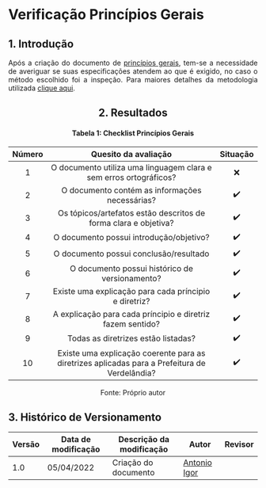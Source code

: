 # Verificação Princípios Gerais

## 1. Introdução

<p align='justify'>
  Após a criação do documento de <a href="https://interacao-humano-computador.github.io/2021.2-Prefeitura-Verdelandia/documentos/03-Principios-Metas-Guia/PrincipiosGerais/">princípios gerais</a>, tem-se a necessidade de averiguar se suas especificações atendem ao que é exigido, no caso o método escolhido foi a inspeção. Para maiores detalhes da metodologia utilizada <a href="INSIRAAQUI">clique aqui</a>.
</p>

<center>

## 2. Resultados

#### Tabela 1: Checklist Princípios Gerais

| Número | Quesito da avaliação | Situação |
| :----: | :------------------: | :------: |
| 1 | O documento utiliza uma linguagem clara e sem erros ortográficos? | ❌ |
| 2 | O documento contém as informações necessárias?                    | ✔️ |
| 3 | Os tópicos/artefatos estão descritos de forma clara e objetiva?   | ✔️ |
| 4 | O documento possui introdução/objetivo?                           | ✔️ |
| 5 | O documento possui conclusão/resultado                            | ✔️ |
| 6 | O documento possui histórico de versionamento?                    | ✔️ |
| 7 | Existe uma explicação para cada príncipio e diretriz?             | ✔️ |
| 8 | A explicação para cada príncipio e diretriz fazem sentido?        | ✔️ |
| 9 | Todas as diretrizes estão listadas?                               | ✔️ |
|10 | Existe uma explicação coerente para as diretrizes aplicadas para a Prefeitura de Verdelândia? | ✔️ |

<figcaption>Fonte: Próprio autor</figcaption>

</center>

## 3. Histórico de Versionamento

|Versão|Data de modificação|Descrição da modificação|Autor|Revisor|
|-|-|-|-|-|
|1.0|05/04/2022| Criação do documento | [Antonio Igor](https://github.com/antonioigorcarvalho) |  |